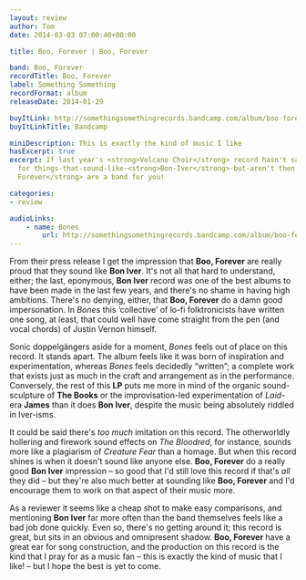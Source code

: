 ```yaml
---
layout: review
author: Tom
date: 2014-03-03 07:00:40+00:00

title: Boo, Forever | Boo, Forever

band: Boo, Forever
recordTitle: Boo, Forever
label: Something Something
recordFormat: album
releaseDate: 2014-01-29

buyItLink: http://somethingsomethingrecords.bandcamp.com/album/boo-forever
buyItLinkTitle: Bandcamp

miniDescription: This is exactly the kind of music I like
hasExcerpt: true
excerpt: If last year's <strong>Volcano Choir</strong> record hasn't sated your apatite
  for things-that-sound-like-<strong>Bon-Iver</strong>-but-aren't then <strong>Boo,
  Forever</strong> are a band for you!

categories:
- review

audioLinks:
	- name: Bones
		url: http://somethingsomethingrecords.bandcamp.com/album/boo-forever
---
```


From their press release I get the impression that **Boo, Forever** are really proud that they sound like **Bon Iver**. It's not all that hard to understand, either; the last, eponymous, **Bon Iver** record was one of the best albums to have been made in the last few years, and there's no shame in having high ambitions. There's no denying, either, that **Boo, Forever** do a damn good impersonation. In *Bones* this ‘collective’ of lo-fi folktronicists have written one song, at least, that could well have come straight from the pen (and vocal chords) of Justin Vernon himself.

Sonic doppelgängers aside for a moment, *Bones* feels out of place on this record. It stands apart. The album feels like it was born of inspiration and experimentation, whereas *Bones* feels decidedly “written”; a complete work that exists just as much in the craft and arrangement as in the performance. Conversely, the rest of this **LP** puts me more in mind of the organic sound-sculpture of **The Books** or the improvisation-led experimentation of *Laid*-era **James** than it does **Bon Iver**, despite the music being absolutely riddled in Iver-isms.

It could be said there's *too much* imitation on this record. The otherworldly hollering and firework sound effects on *The Bloodred*, for instance, sounds more like a plagiarism of *Creature Fear* than a homage. But when this record shines is when it doesn't sound like anyone else. **Boo, Forever** do a really good **Bon Iver** impression – so good that I'd still love this record if that's *all* they did – but they're also much better at sounding like **Boo, Forever** and I'd encourage them to work on that aspect of their music more.

As a reviewer it seems like a cheap shot to make easy comparisons, and mentioning **Bon Iver** far more often than the band themselves feels like a bad job done quickly. Even so, there's no getting around it; this record is great, but sits in an obvious and omnipresent shadow. **Boo, Forever** have a great ear for song construction, and the production on this record is the kind that I pray for as a music fan – this is exactly the kind of music that I like! – but I hope the best is yet to come.